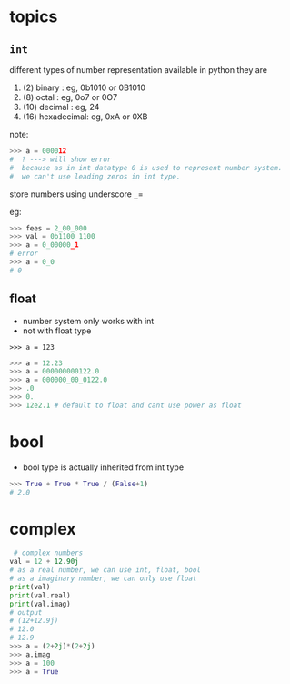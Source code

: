 # topics

## `int`

different types of number representation available in python
they are

1. (2)  binary     :  eg, 0b1010 or 0B1010
1. (8)  octal      :  eg, 0o7 or 0O7
1. (10) decimal    :  eg, 24
1. (16) hexadecimal:  eg, 0xA or 0XB

note:

```python
>>> a = 000012
#  ? ---> will show error
#  because as in int datatype 0 is used to represent number system.
#  we can't use leading zeros in int type.
```

store numbers using underscore `_`=

eg:

```python
>>> fees = 2_00_000
>>> val = 0b1100_1100
>>> a = 0_00000_1
# error
>>> a = 0_0
# 0
```

## float

- number system only works with int
- not with float type

`>>> a = 123`

```python
>>> a = 12.23
>>> a = 000000000122.0
>>> a = 000000_00_0122.0
>>> .0
>>> 0.
>>> 12e2.1 # default to float and cant use power as float
```

# bool

- bool type is actually inherited from int type

```python
>>> True + True * True / (False+1)
# 2.0
```

# complex

```python
 # complex numbers
val = 12 + 12.90j
# as a real number, we can use int, float, bool
# as a imaginary number, we can only use float
print(val)
print(val.real)
print(val.imag)
# output
# (12+12.9j)
# 12.0
# 12.9
>>> a = (2+2j)*(2+2j)
>>> a.imag
>>> a = 100
>>> a = True

```
